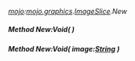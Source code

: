 _[mojo](../../modules/mojo/mojo-module.md):[mojo.graphics](../../modules/mojo/mojo-graphics.md).[ImageSlice](../../modules/mojo/mojo-graphics-imageslice.md).New_
##### Method New:Void(  )
##### Method New:Void( image:[String](../../modules/wonkey/wonkey-types-string.md) )
